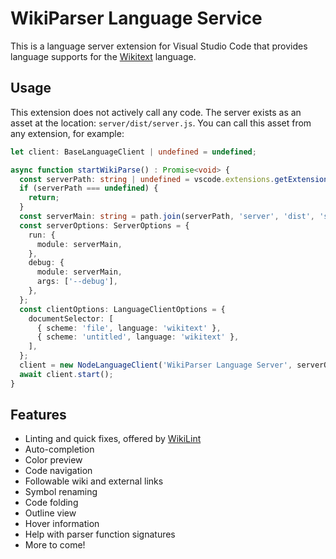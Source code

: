 # WikiParser Language Service

This is a language server extension for Visual Studio Code that provides language supports for the [Wikitext](https://www.mediawiki.org/wiki/Wikitext) language.

## Usage

This extension does not actively call any code. The server exists as an asset at the location: `server/dist/server.js`. You can call this asset from any extension, for example:

```typescript
let client: BaseLanguageClient | undefined = undefined;

async function startWikiParse() : Promise<void> {
  const serverPath: string | undefined = vscode.extensions.getExtension('Bhsd.vscode-extension-wikiparser')?.extensionPath;
  if (serverPath === undefined) {
    return;
  }
  const serverMain: string = path.join(serverPath, 'server', 'dist', 'server.js');
  const serverOptions: ServerOptions = {
    run: {
      module: serverMain,
    },
    debug: {
      module: serverMain,
      args: ['--debug'],
    },
  };
  const clientOptions: LanguageClientOptions = {
    documentSelector: [
      { scheme: 'file', language: 'wikitext' },
      { scheme: 'untitled', language: 'wikitext' },
    ],
  };
  client = new NodeLanguageClient('WikiParser Language Server', serverOptions, clientOptions);
  await client.start();
}
```

## Features

- Linting and quick fixes, offered by [WikiLint](https://npmjs.com/package/wikilint)
- Auto-completion
- Color preview
- Code navigation
- Followable wiki and external links
- Symbol renaming
- Code folding
- Outline view
- Hover information
- Help with parser function signatures
- More to come!
